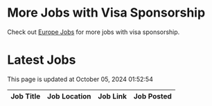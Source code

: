 # More Jobs with Visa Sponsorship

Check out [Europe Jobs](https://github.com/sureshparimi/europejobs#latest-jobs) for more jobs with visa sponsorship.

# Latest Jobs

This page is updated at October 05, 2024 01:52:54

| Job Title | Job Location | Job Link | Job Posted |
| --- | --- | --- | --- |
